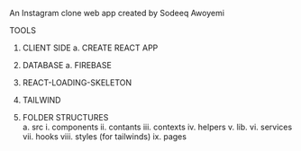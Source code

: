 An Instagram clone web app created by Sodeeq Awoyemi

TOOLS

1. CLIENT SIDE
   a. CREATE REACT APP

2. DATABASE
   a. FIREBASE

3. REACT-LOADING-SKELETON

4. TAILWIND

5. FOLDER STRUCTURES  
   a. src
   i. components
   ii. contants
   iii. contexts
   iv. helpers
   v. lib.
   vi. services
   vii. hooks
   viii. styles (for tailwinds)
   ix. pages
